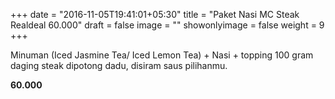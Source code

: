+++
date = "2016-11-05T19:41:01+05:30"
title = "Paket Nasi MC Steak Realdeal 60.000"
draft = false
image = ""
showonlyimage = false
weight = 9
+++

Minuman (Iced Jasmine Tea/ Iced Lemon Tea) + Nasi + topping 100 gram daging steak dipotong dadu, disiram saus pilihanmu.

**60.000**
